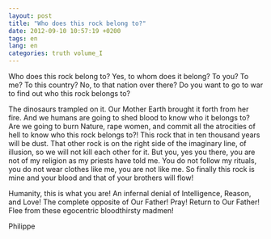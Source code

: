 ```yaml
---
layout: post
title: "Who does this rock belong to?"
date: 2012-09-10 10:57:19 +0200
tags: en
lang: en
categories: truth volume_I
---
```

Who does this rock belong to? Yes, to whom does it belong? To you? To me? To this country? No, to that nation over there? Do you want to go to war to find out who this rock belongs to?

The dinosaurs trampled on it. Our Mother Earth brought it forth from her fire. And we humans are going to shed blood to know who it belongs to? Are we going to burn Nature, rape women, and commit all the atrocities of hell to know who this rock belongs to?! This rock that in ten thousand years will be dust.
That other rock is on the right side of the imaginary line, of illusion, so we will not kill each other for it. But you, yes you there, you are not of my religion as my priests have told me. You do not follow my rituals, you do not wear clothes like me, you are not like me. So finally this rock is mine and your blood and that of your brothers will flow!

Humanity, this is what you are! An infernal denial of Intelligence, Reason, and Love! The complete opposite of Our Father! Pray! Return to Our Father! Flee from these egocentric bloodthirsty madmen!

Philippe

<!--
This work is licensed under the terms of the Creative Commons Attribution-NonCommercial 4.0 International License.
-->